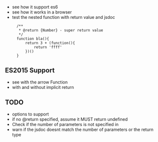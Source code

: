 - see how it support es6
- see how it works in a browser
- test the nested function with return value and jsdoc
  ```
  	/**
  	 * @return {Number} - super return value
  	 */
  	function bla(){
		return 3 + (function(){
			return 'ffff'
		})()
	}
  ```


## ES2015 Support
- see with the arrow Function
- with and without implicit return


## TODO
- options to support
- if no @return specified, assume it MUST return undefined
- Check if the number of parameters is not specified in 
- warn if the jsdoc doesnt match the number of parameters or the return type
